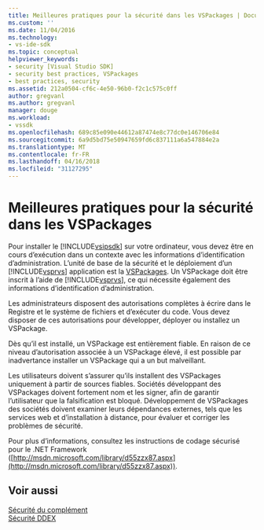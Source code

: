 ```yaml
---
title: Meilleures pratiques pour la sécurité dans les VSPackages | Documents Microsoft
ms.custom: ''
ms.date: 11/04/2016
ms.technology:
- vs-ide-sdk
ms.topic: conceptual
helpviewer_keywords:
- security [Visual Studio SDK]
- security best practices, VSPackages
- best practices, security
ms.assetid: 212a0504-cf6c-4e50-96b0-f2c1c575c0ff
author: gregvanl
ms.author: gregvanl
manager: douge
ms.workload:
- vssdk
ms.openlocfilehash: 689c85e090e44612a87474e8c77dc0e146706e84
ms.sourcegitcommit: 6a9d5bd75e50947659fd6c837111a6a547884e2a
ms.translationtype: MT
ms.contentlocale: fr-FR
ms.lasthandoff: 04/16/2018
ms.locfileid: "31127295"
---
```

# <a name="best-practices-for-security-in-vspackages"></a>Meilleures pratiques pour la sécurité dans les VSPackages
Pour installer le [!INCLUDE[vsipsdk](../../extensibility/includes/vsipsdk_md.md)] sur votre ordinateur, vous devez être en cours d’exécution dans un contexte avec les informations d’identification d’administration. L’unité de base de la sécurité et le déploiement d’un [!INCLUDE[vsprvs](../../code-quality/includes/vsprvs_md.md)] application est la [VSPackages](../../extensibility/internals/vspackages.md). Un VSPackage doit être inscrit à l’aide de [!INCLUDE[vsprvs](../../code-quality/includes/vsprvs_md.md)], ce qui nécessite également des informations d’identification d’administration.  
  
 Les administrateurs disposent des autorisations complètes à écrire dans le Registre et le système de fichiers et d’exécuter du code. Vous devez disposer de ces autorisations pour développer, déployer ou installez un VSPackage.  
  
 Dès qu’il est installé, un VSPackage est entièrement fiable. En raison de ce niveau d’autorisation associée à un VSPackage élevé, il est possible par inadvertance installer un VSPackage qui a un but malveillant.  
  
 Les utilisateurs doivent s’assurer qu’ils installent des VSPackages uniquement à partir de sources fiables. Sociétés développant des VSPackages doivent fortement nom et les signer, afin de garantir l’utilisateur que la falsification est bloqué. Développement de VSPackages des sociétés doivent examiner leurs dépendances externes, tels que les services web et d’installation à distance, pour évaluer et corriger les problèmes de sécurité.  
  
 Pour plus d’informations, consultez les instructions de codage sécurisé pour le .NET Framework ([http://msdn.microsoft.com/library/d55zzx87.aspx](http://msdn.microsoft.com/library/d55zzx87.aspx)).  
  
## <a name="see-also"></a>Voir aussi  
 [Sécurité du complément](http://msdn.microsoft.com/Library/44a5c651-6246-4310-b371-65378917c799)   
 [Sécurité DDEX](http://msdn.microsoft.com/en-us/44a52a70-5c98-450e-993d-4a3b32f69ba8)